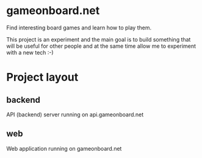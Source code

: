 # gameonboard.net

Find interesting board games and learn how to play them.

This project is an experiment and the main goal is to build something that will be useful for other people and at the same time allow me to experiment with a new tech :-)

# Project layout

## backend

API (backend) server running on api.gameonboard.net

## web

Web application running on gameonboard.net
